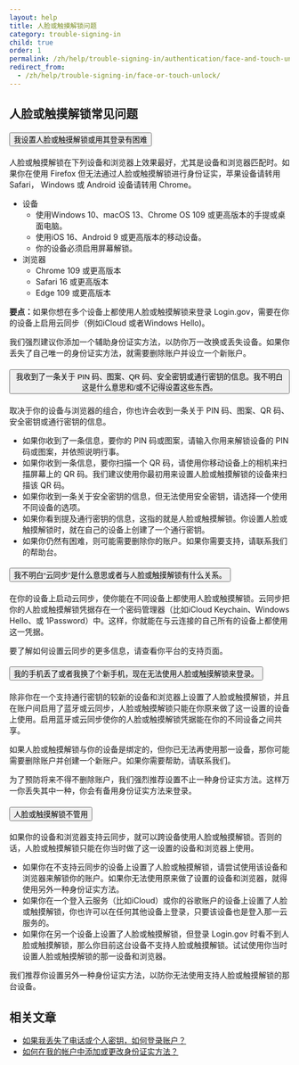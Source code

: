 ```yaml
---
layout: help
title: 人脸或触摸解锁问题
category: trouble-signing-in
child: true
order: 1
permalink: /zh/help/trouble-signing-in/authentication/face-and-touch-unlock/
redirect_from:
  - /zh/help/trouble-signing-in/face-or-touch-unlock/
---
```


## 人脸或触摸解锁常见问题

<div class="usa-accordion usa-accordion--bordered margin-y-4">
  <h4 class="usa-accordion__heading">
    <button
      type="button"
      class="usa-accordion__button"
      aria-expanded="true"
      aria-controls="b-a1"
    >
      我设置人脸或触摸解锁或用其登录有困难
    </button>
  </h4>
  <div id="b-a1" class="usa-accordion__content usa-prose">
    <p>人脸或触摸解锁在下列设备和浏览器上效果最好，尤其是设备和浏览器匹配时。如果你在使用 Firefox 但无法通过人脸或触摸解锁进行身份证实，苹果设备请转用 Safari， Windows 或 Android 设备请转用 Chrome。</p>
    <ul>
      <li>
        设备
        <ul>
          <li>使用Windows 10、macOS 13、Chrome OS 109 或更高版本的手提或桌面电脑。</li>
          <li>使用iOS 16、Android 9 或更高版本的移动设备。</li>
          <li>你的设备必须启用屏幕解锁。</li>
        </ul>
      </li>
      <li>
        浏览器
        <ul>
          <li>Chrome 109 或更高版本</li>
          <li>Safari 16 或更高版本</li>
          <li>Edge 109 或更高版本</li>
        </ul>
      </li>
    </ul>
    <p><b>要点：</b>如果你想在多个设备上都使用人脸或触摸解锁来登录 Login.gov，需要在你的设备上启用云同步（例如iCloud 或者Windows Hello)。</p>
    <p>我们强烈建议你添加一个辅助身份证实方法，以防你万一改换或丢失设备。如果你丢失了自己唯一的身份证实方法，就需要删除账户并设立一个新账户。</p>
  </div>
</div>

<div class="usa-accordion usa-accordion--bordered margin-y-4">
  <h4 class="usa-accordion__heading">
    <button
      type="button"
      class="usa-accordion__button"
      aria-expanded="true"
      aria-controls="b-a2"
    >
      我收到了一条关于 PIN 码、图案、QR 码、安全密钥或通行密钥的信息。我不明白这是什么意思和/或不记得设置这些东西。
    </button>
  </h4>
  <div id="b-a2" class="usa-accordion__content usa-prose">
    <p>取决于你的设备与浏览器的组合，你也许会收到一条关于 PIN 码、图案、QR 码、安全密钥或通行密钥的信息。</p>
    <ul>
      <li>如果你收到了一条信息，要你的 PIN 码或图案，请输入你用来解锁设备的 PIN 码或图案，并依照说明行事。</li>
      <li>如果你收到一条信息，要你扫描一个 QR 码，请使用你移动设备上的相机来扫描屏幕上的 QR 码。我们建议使用你最初用来设置人脸或触摸解锁的设备来扫描该 QR 码。</li>
      <li>如果你收到一条关于安全密钥的信息，但无法使用安全密钥，请选择一个使用不同设备的选项。</li>
      <li>如果你看到提及通行密钥的信息，这指的就是人脸或触摸解锁。你设置人脸或触摸解锁时，就在自己的设备上创建了一个通行密钥。</li>
      <li>如果你仍然有困难，则可能需要删除你的账户。如果你需要支持，请联系我们的帮助台。</li>
    </ul>
  </div>
</div>

<div class="usa-accordion usa-accordion--bordered margin-y-4">
  <h4 class="usa-accordion__heading">
    <button
      type="button"
      class="usa-accordion__button"
      aria-expanded="true"
      aria-controls="b-a3"
    >
      我不明白“云同步”是什么意思或者与人脸或触摸解锁有什么关系。
    </button>
  </h4>
  <div id="b-a3" class="usa-accordion__content usa-prose">
    <p>在你的设备上启动云同步，使你能在不同设备上都使用人脸或触摸解锁。云同步把你的人脸或触摸解锁凭据存在一个密码管理器（比如iCloud Keychain、Windows Hello、或 1Password）中。这样，你就能在与云连接的自己所有的设备上都使用这一凭据。</p>
    <p>要了解如何设置云同步的更多信息，请查看你平台的支持页面。</p>
  </div>
</div>

<div class="usa-accordion usa-accordion--bordered margin-y-4">
  <h4 class="usa-accordion__heading">
    <button
      type="button"
      class="usa-accordion__button"
      aria-expanded="true"
      aria-controls="b-a4"
    >
      我的手机丢了或者我换了个新手机，现在无法使用人脸或触摸解锁来登录。
    </button>
  </h4>
  <div id="b-a4" class="usa-accordion__content usa-prose">
    <p>除非你在一个支持通行密钥的较新的设备和浏览器上设置了人脸或触摸解锁，并且在账户间启用了蓝牙或云同步，人脸或触摸解锁只能在你原来做了这一设置的设备上使用。启用蓝牙或云同步使你的人脸或触摸解锁凭据能在你的不同设备之间共享。</p>
    <p>如果人脸或触摸解锁与你的设备是绑定的，但你已无法再使用那一设备，那你可能需要删除账户并创建一个新账户。如果你需要帮助，请联系我们。</p>
    <p>为了预防将来不得不删除账户，我们强烈推荐设置不止一种身份证实方法。这样万一你丢失其中一种，你会有备用身份证实方法来登录。</p>
  </div>
</div>

<div class="usa-accordion usa-accordion--bordered margin-y-4">
  <h4 class="usa-accordion__heading">
    <button
      type="button"
      class="usa-accordion__button"
      aria-expanded="true"
      aria-controls="b-a5"
    >
      人脸或触摸解锁不管用
    </button>
  </h4>
  <div id="b-a5" class="usa-accordion__content usa-prose">
    <p>如果你的设备和浏览器支持云同步，就可以跨设备使用人脸或触摸解锁。否则的话，人脸或触摸解锁只能在你当时做了这一设置的设备和浏览器上使用。</p>
    <ul>
      <li>
        如果你在不支持云同步的设备上设置了人脸或触摸解锁，请尝试使用该设备和浏览器来解锁你的账户。如果你无法使用原来做了设置的设备和浏览器，就得使用另外一种身份证实方法。
      </li>
      <li>
        如果你在一个登入云服务（比如iCloud）或你的谷歌账户的设备上设置了人脸或触摸解锁，你也许可以在任何其他设备上登录，只要该设备也是登入那一云服务的。
      </li>
      <li>
        如果你在另一个设备上设置了人脸或触摸解锁，但登录 Login.gov 时看不到人脸或触摸解锁，那么你目前这台设备不支持人脸或触摸解锁。试试使用你当时设置人脸或触摸解锁的那一设备和浏览器。
      </li>
    </ul>
    <p>
      我们推荐你设置另外一种身份证实方法，以防你无法使用支持人脸或触摸解锁的那台设备。
    </p>
  </div>
</div>

## 相关文章

* [如果我丢失了电话或个人密钥，如何登录账户？](/zh/help/trouble-signing-in/how-to-sign-in/)
* [如何在我的帐户中添加或更改身份证实方法？](#)
